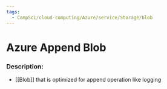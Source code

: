 ```yaml
---
tags:
  - CompSci/cloud-computing/Azure/service/Storage/blob
---
```

# Azure Append Blob
### Description:
- [[Blob]] that is optimized for append operation like logging